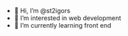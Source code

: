 - 👋 Hi, I’m @st2igors
- 👀 I’m interested in web development
- 🌱 I’m currently learning front end



<!---
st2igors/st2igors is a ✨ special ✨ repository because its `README.md` (this file) appears on your GitHub profile.
You can click the Preview link to take a look at your changes.
--->
